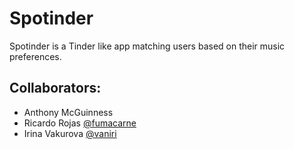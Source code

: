# Spotinder

Spotinder is a Tinder like app matching users based on their music preferences. 

## Collaborators:

* Anthony McGuinness
* Ricardo Rojas [@fumacarne](/https://github.com/fumacarne)
* Irina Vakurova [@vaniri](http://github.com/vaniri)
